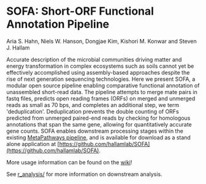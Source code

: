 # SOFA: Short-ORF Functional Annotation Pipeline

Aria S. Hahn, Niels W. Hanson, Dongjae Kim, Kishori M. Konwar and Steven J. Hallam

Accurate description of the microbial communities driving matter and energy transformation in complex ecosystems such as soils cannot yet be effectively accomplished using assembly-based approaches despite the rise of next generation sequencing technologies. Here we present SOFA, a modular open source pipeline enabling comparative functional annotation of unassembled short-read data.  The pipeline attempts to merge mate pairs in fastq files, predicts open reading frames (ORFs) on merged and unmerged reads as small as 70 bps, and completes an additional step, we term 'deduplication'. Deduplication prevents the double counting of ORFs predicted from unmerged paired-end reads by checking for homologous annotations that span the same gene, allowing for quantitatively accurate gene counts. SOFA enables downstream processing stages within the existing [MetaPathways pipeline](https://github.com/hallamlab/MetaPathways2), and is available for download as a stand alone application at [https://github.com/hallamlab/SOFA](https://github.com/hallamlab/SOFA).

More usage information can be found on the [wiki](https://github.com/hallamlab/SOFA/wiki)!

See [r_analysis/](r_analysis/) for more information on downstream analysis.
